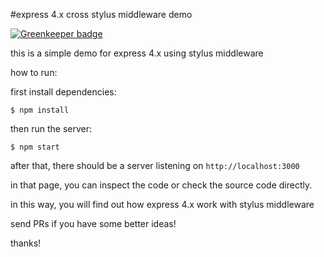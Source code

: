 #express 4.x cross stylus middleware demo

[![Greenkeeper badge](https://badges.greenkeeper.io/zhuangya/express-stylus.svg)](https://greenkeeper.io/)

this is a simple demo for express 4.x using stylus middleware

how to run:

first install dependencies:

`$ npm install`

then run the server:

`$ npm start`

after that, there should be a server listening on `http://localhost:3000`

in that page, you can inspect the code or check the source code directly.

in this way, you will find out how express 4.x work with stylus middleware


send PRs if you have some better ideas!

thanks!